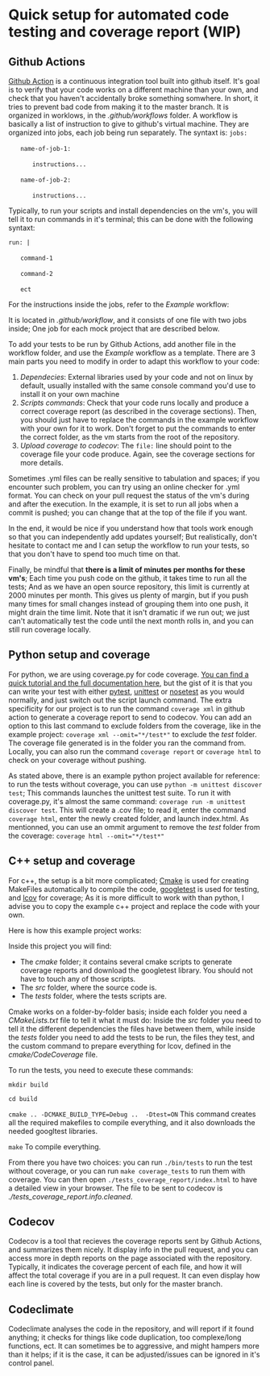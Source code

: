 # Quick setup for automated code testing and coverage report (WIP)

## Github Actions
[Github Action](https://docs.github.com/en/free-pro-team@latest/actions) is a continuous integration tool built into github itself. It's goal is to verify that your code works on a different machine than your own, and check that you haven't accidentally broke something somwhere. In short, it tries to prevent bad code from making it to the master branch.
It is organized in worklows, in the *.github/workflows* folder. A workflow is basically a list of instruction to give to github's virtual machine. They are organized into jobs, each job being run separately. 
The syntaxt is:
`jobs:`

&nbsp;&nbsp;&nbsp;&nbsp;&nbsp;&nbsp;`name-of-job-1:`

&nbsp;&nbsp;&nbsp;&nbsp;&nbsp;&nbsp;&nbsp;&nbsp;&nbsp;&nbsp;&nbsp;&nbsp;`instructions...`

&nbsp;&nbsp;&nbsp;&nbsp;&nbsp;&nbsp;`name-of-job-2:`

&nbsp;&nbsp;&nbsp;&nbsp;&nbsp;&nbsp;&nbsp;&nbsp;&nbsp;&nbsp;&nbsp;&nbsp;`instructions...`

Typically, to run your scripts and install dependencies on the vm's, you will tell it to run commands in it's terminal; this can be done with the following syntaxt:

`run: |`

&nbsp;&nbsp;&nbsp;&nbsp;&nbsp;&nbsp;`command-1`

&nbsp;&nbsp;&nbsp;&nbsp;&nbsp;&nbsp;`command-2`

&nbsp;&nbsp;&nbsp;&nbsp;&nbsp;&nbsp;`ect`

For the instructions inside the jobs, refer to the *Example* workflow:

It is located in *.github/workflow*, and it consists of one file with two jobs inside; One job for each mock project that are described below.

To add your tests to be run by Github Actions, add another file in the workflow folder, and use the *Example* workflow as a template.
There are 3 main parts you need to modify in order to adapt this workflow to your code: 
1. *Dependecies*: External libraries used by your code and not on linux by default, usually installed with the same console command you'd use to install it on your own machine
2. *Scripts commands*: Check that your code runs locally and produce a correct coverage report (as described in the coverage sections). Then, you should just have to replace the commands in the example workflow with your own for it to work. Don't forget to put the commands to enter the correct folder, as the vm starts from the root of the repository.
3. *Upload coverage to codecov*: The `file:` line should point to the coverage file your code produce. Again, see the coverage sections for more details.

Sometimes .yml files can be really sensitive to tabulation and spaces; if you encounter such problem, you can try using an online checker for .yml format.
You can check on your pull request the status of the vm's during and after the execution. 
In the example, it is set to run all jobs when a commit is pushed; you can change that at the top of the file if you want.

In the end, it would be nice if you understand how that tools work enough so that you can independently add updates yourself; But realistically, don't hesitate to contact me and I can setup the workflow to run your tests, so that you don't have to spend too much time on that.

Finally, be mindful that **there is a limit of minutes per months for these vm's**; Each time you push code on the github, it takes time to run all the tests; And as we have an open source repository, this limit is currently at 2000 minutes per month. This gives us plenty of margin, but if you push many times for small changes instead of grouping them into one push, it might drain the time limit. Note that it isn't dramatic if we run out; we just can't automatically test the code until the next month rolls in, and you can still run coverage locally.

## Python setup and coverage
For python, we are using coverage.py for code coverage. [You can find a quick tutorial and the full documentation here](https://coverage.readthedocs.io/en/coverage-5.3/), but the gist of it is that you can write your test with either [pytest](https://docs.pytest.org/en/stable/), [unittest](https://docs.python.org/3/library/unittest.html) or [nosetest](https://nose.readthedocs.io/en/latest/) as you would normally, and just switch out the script launch command. The extra specificity for our project is to run the command `coverage xml` in github action to generate a coverage report to send to codecov. You can add an option to this last command to exclude folders from the coverage, like in the example project: `coverage xml --omit="*/test*"` to exclude the *test* folder. The coverage file generated is in the folder you ran the command from. Locally, you can also run the command `coverage report` or `coverage html` to check on your coverage without pushing.

As stated above, there is an example python project available for reference: to run the tests without coverage, you can use `python -m unittest discover test`; This commands launches the unittest test suite. To run it with coverage.py, it's almost the same command: `coverage run -m unittest discover test`. This will create a .cov file; to read it, enter the command `coverage html`, enter the newly created folder, and launch index.html. As mentionned, you can use an ommit argument to remove the *test* folder from the coverage: `coverage html --omit="*/test*"`

## C++ setup and coverage
For c++, the setup is a bit more complicated; [Cmake](https://cmake.org) is used for creating MakeFiles automatically to compile the code, [googletest](https://github.com/google/googletest) is used for testing, and [lcov](https://wiki.documentfoundation.org/Development/Lcov) for coverage; As it is more difficult to work with than python, I advise you to copy the example c++ project and replace the code with your own.

Here is how this example project works:

Inside this project you will find: 
- The *cmake* folder; it contains several cmake scripts to generate coverage reports and download the googletest library. You should not have to touch any of those scripts.
- The *src* folder, where the source code is.
- The *tests* folder, where the tests scripts are.

Cmake works on a folder-by-folder basis; inside each folder you need a *CMakeLists.txt* file to tell it what it must do: Inside the *src* folder you need to tell it the different dependencies the files have between them, while inside the *tests* folder you need to add the tests to be run, the files they test, and the custom command to prepare everything for lcov, defined in the *cmake/CodeCoverage* file.

To run the tests, you need to execute these commands:

`mkdir build` 

`cd build`

`cmake .. -DCMAKE_BUILD_TYPE=Debug ..  -Dtest=ON` This command creates all the required makefiles to compile everything, and it also downloads the needed googltest libraries.

`make` To compile everything.

From there you have two choices: you can run `./bin/tests` to run the test without coverage, or you can run `make coverage_tests` to run them with coverage. You can then open `./tests_coverage_report/index.html` to have a detailed view in your browser. The file to be sent to codecov is *./tests_coverage_report.info.cleaned*.

## Codecov
Codecov is a tool that recieves the coverage reports sent by Github Actions, and summarizes them nicely. It display info in the pull request, and you can access more in depth reports on the page associated with the repository. Typically, it indicates the coverage percent of each file, and how it will affect the total coverage if you are in a pull request. It can even display how each line is covered by the tests, but only for the master branch.

## Codeclimate
Codeclimate analyses the code in the repository, and will report if it found anything; it checks for things like code duplication, too complexe/long functions, ect. It can sometimes be to aggressive, and might hampers more than it helps; if it is the case, it can be adjusted/issues can be ignored in it's control panel.
